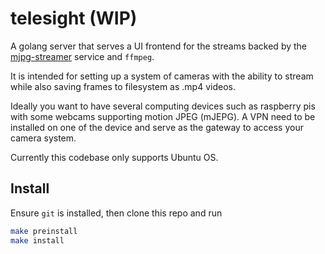 # telesight (WIP)

A golang server that serves a UI frontend for the streams backed by the [mjpg-streamer](https://github.com/jacksonliam/mjpg-streamer) service and `ffmpeg`.

It is intended for setting up a system of cameras with the ability to stream while also saving frames to filesystem as .mp4 videos.

Ideally you want to have several computing devices such as raspberry pis with some webcams supporting motion JPEG (mJEPG). A VPN need to be installed on one of the device and serve as the gateway to access your camera system.

Currently this codebase only supports Ubuntu OS.

## Install

Ensure `git` is installed, then clone this repo and run

```sh
make preinstall
make install
```